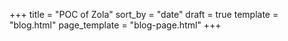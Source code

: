 +++
title = "POC of Zola"
sort_by = "date"
draft = true
template = "blog.html"
page_template = "blog-page.html"
+++
